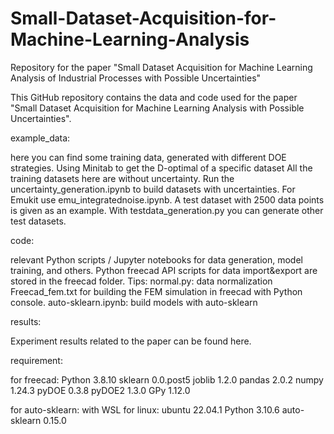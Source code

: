 # Small-Dataset-Acquisition-for-Machine-Learning-Analysis
Repository for the paper "Small Dataset Acquisition for Machine Learning Analysis of Industrial Processes with Possible Uncertainties"

This GitHub repository contains the data and code used for the paper "Small Dataset Acquisition for Machine Learning Analysis with Possible Uncertainties".

example_data:

here you can find some training data, generated with different DOE strategies. Using Minitab to get the D-optimal of a specific dataset
All the training datasets here are without uncertainty. Run the uncertainty_generation.ipynb to build datasets with uncertainties. For Emukit use emu_integratednoise.ipynb.
A test dataset with 2500 data points is given as an example. With testdata_generation.py you can generate other test datasets.


code:

relevant Python scripts / Jupyter notebooks for data generation, model training, and others.
Python freecad API scripts for data import&export are stored in the freecad folder.
Tips:
normal.py: data normalization 
Freecad_fem.txt for building the FEM simulation in freecad with Python console.
auto-sklearn.ipynb: build models with auto-sklearn

results:

Experiment results related to the paper can be found here.

requirement:

for freecad:
Python                   3.8.10
sklearn                  0.0.post5
joblib                   1.2.0
pandas                   2.0.2
numpy                    1.24.3
pyDOE                    0.3.8
pyDOE2                   1.3.0
GPy                      1.12.0

for auto-sklearn:
with WSL for linux: 
ubuntu                   22.04.1
Python                   3.10.6
auto-sklearn             0.15.0
